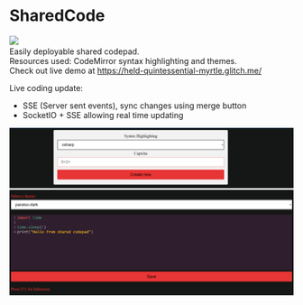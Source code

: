 # SharedCode
<img src='https://img.shields.io/badge/OpenSource-Share your code-green'><br />
Easily deployable shared codepad.
<br />
Resources used: CodeMirror syntax highlighting and themes.
<br />
Check out live demo at <a href='https://held-quintessential-myrtle.glitch.me/'>https://held-quintessential-myrtle.glitch.me/</a>

Live coding update:
- SSE (Server sent events), sync changes using merge button
- SocketIO + SSE allowing real time updating
<img src='screen111234.png' />
<img src='screen114105.png' />
